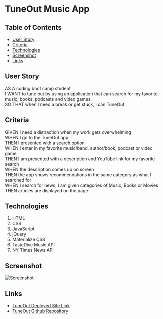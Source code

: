 # TuneOut Music App

## Table of Contents
* [User Story](#user-story)
* [Criteria](#criteria)
* [Technologies](#technologies)
* [Screenshot](#screenshot)
* [Links](#links)

## User Story
AS A coding boot camp student <br />
I WANT to tune out by using an application that can search for my favorite music, books, podcasts and video games. <br />
SO THAT when I need a break or get stuck, I can TuneOut

## Criteria
GIVEN I need a distraction when my work gets overwhelming <br />
WHEN I go to the TuneOut app <br />
THEN I presented with a search option <br />
WHEN I enter in my favorite music/band, author/book, podcast or video game <br />
THEN I am presented with a description and YouTube link for my favorite search <br />
WHEN the description comes up on screen <br />
THEN the app shows recommendations in the same category as what I searched for <br />
WHEN I search for news, I am given categories of Music, Books or Movies <br />
THEN articles are displayed on the page 

## Technologies
1. HTML 
2. CSS 
3. JavaScript
4. jQuery
5. Materialize CSS
6. TasteDive Music API
7. NY Times News API

## Screenshot
![Screenshot](./)

## Links
* [TuneOut Deployed Site Link](https://bspiewak6.github.io/music) 
* [TuneOut Github Repository](https://github.com/bspiewak6/music)

